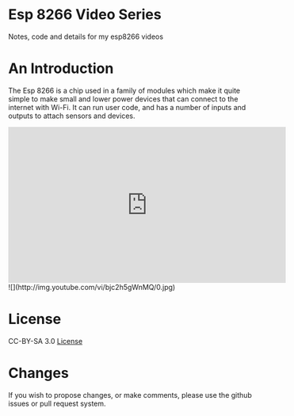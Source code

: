 # Esp 8266 Video Series

Notes, code and details for my esp8266 videos

# An Introduction

The Esp 8266 is a chip used in a family of modules which make it quite simple to make small and lower power devices that can connect to the internet with Wi-Fi. It can run user code, and has a number of inputs and outputs to attach sensors and devices.

<iframe width="560" height="315" src="https://www.youtube.com/embed/bjc2h5gWnMQ?rel=0" frameborder="0" allowfullscreen></iframe>
![](http://img.youtube.com/vi/bjc2h5gWnMQ/0.jpg)

# License

CC-BY-SA 3.0
[License](license.md)

# Changes

If you wish to propose changes, or make comments, please use the github issues or pull request system.

